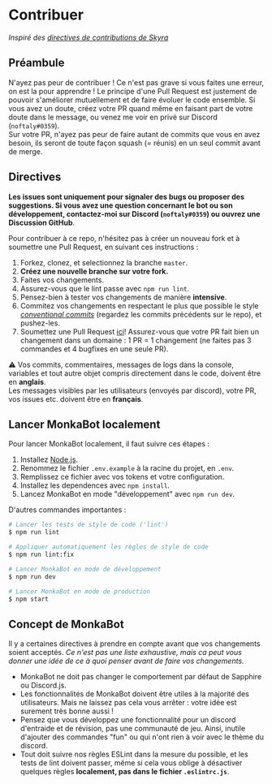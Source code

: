 # Contribuer

*Inspiré des [directives de contributions de Skyra]*

## Préambule

N'ayez pas peur de contribuer ! Ce n'est pas grave si vous faites une erreur, on est la pour apprendre ! Le principe
d'une Pull Request est justement de pouvoir s'améliorer mutuellement et de faire évoluer le code ensemble. Si vous avez
un doute, créez votre PR quand même en faisant part de votre doute dans le message, ou venez me voir en privé sur
Discord (`noftaly#0359`).\
Sur votre PR, n'ayez pas peur de faire autant de commits que vous en avez besoin, ils seront de toute façon squash
(= réunis) en un seul commit avant de merge.

## Directives

**Les issues sont uniquement pour signaler des bugs ou proposer des suggestions. Si vous avez une question concernant
le bot ou son développement, contactez-moi sur Discord (`noftaly#0359`) ou ouvrez une Discussion GitHub**.

Pour contribuer à ce repo, n'hésitez pas à créer un nouveau fork et à soumettre une Pull Request, en suivant ces
instructions :

1. Forkez, clonez, et selectionnez la branche `master`.
1. **Créez une nouvelle branche sur votre fork.**
1. Faites vos changements.
1. Assurez-vous que le lint passe avec `npm run lint`.
1. Pensez-bien à tester vos changements de manière **intensive**.
1. Commitez vos changements en respectant le plus que possible le style *[conventional commits]* (regardez les commits
précédents sur le repo), et pushez-les.
1. Soumettez une Pull Request [ici]! Assurez-vous que votre PR fait bien un changement dans un domaine : 1 PR = 1
changement (ne faites pas 3 commandes et 4 bugfixes en une seule PR).

⚠️ Vos commits, commentaires, messages de logs dans la console, variables et tout autre objet compris directement dans
le code, doivent être en **anglais**.\
Les messages visibles par les utilisateurs (envoyés par discord), votre PR, vos issues etc. doivent être en
**français**.

## Lancer MonkaBot localement

Pour lancer MonkaBot localement, il faut suivre ces étapes :

1. Installez [Node.js].
1. Renommez le fichier `.env.example` à la racine du projet, en `.env`.
1. Remplissez ce fichier avec vos tokens et votre configuration.
1. Installez les dependences avec `npm install`.
1. Lancez MonkaBot en mode "développement" avec `npm run dev`.

D'autres commandes importantes :

```bash
# Lancer les tests de style de code ('lint')
$ npm run lint

# Appliquer automatiquement les règles de style de code
$ npm run lint:fix

# Lancer MonkaBot en mode de développement
$ npm run dev

# Lancer MonkaBot en mode de production
$ npm start
```

## Concept de MonkaBot

Il y a certaines directives à prendre en compte avant que vos changements soient acceptés. _Ce n'est pas une liste
exhaustive, mais ca peut vous donner une idée de ce à quoi penser avant de faire vos changements._

- MonkaBot ne doit pas changer le comportement par défaut de Sapphire ou Discord.js.
- Les fonctionnalités de MonkaBot doivent être utiles à la majorité des utilisateurs. Mais ne laissez pas cela vous
arrêter : votre idée est surement très bonne aussi !
- Pensez que vous développez une fonctionnalité pour un discord d'entraide et de révision, pas une communauté de jeu.
Ainsi, inutile d'ajouter des commandes "fun" ou qui n'ont rien à voir avec le thème du discord.
- Tout doit suivre nos règles ESLint dans la mesure du possible, et les tests de lint doivent passer, même si cela vous
oblige à désactiver quelques règles **localement, pas dans le fichier `.eslintrc.js`**.

<!-- Link Dump -->

[directives de contributions de Skyra]: https://github.com/skyra-project/skyra/blob/75df79bd409f78d224e50a39acdf3e2a10679cd4/.github/CONTRIBUTING.md
[conventional commits]: https://www.conventionalcommits.org/en/v1.0.0/
[ici]: https://github.com/noftaly/monkabot/pulls
[Node.js]: https://nodejs.org/en/download/
